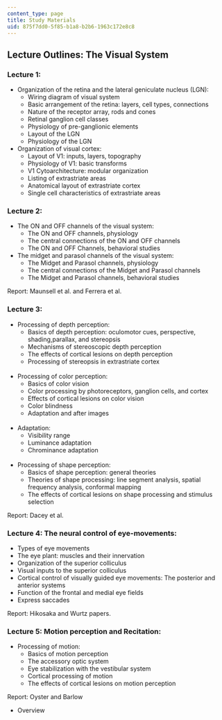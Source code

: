 ```yaml
---
content_type: page
title: Study Materials
uid: 875f7dd0-5f85-b1a8-b2b6-1963c172e8c8
---
```


Lecture Outlines: The Visual System
-----------------------------------

### Lecture 1:

*   Organization of the retina and the lateral geniculate nucleus (LGN):
    *   Wiring diagram of visual system
    *   Basic arrangement of the retina: layers, cell types, connections
    *   Nature of the receptor array, rods and cones
    *   Retinal ganglion cell classes
    *   Physiology of pre-ganglionic elements
    *   Layout of the LGN
    *   Physiology of the LGN
*   Organization of visual cortex:
    *   Layout of V1: inputs, layers, topography
    *   Physiology of V1: basic transforms
    *   V1 Cytoarchitecture: modular organization
    *   Listing of extrastriate areas
    *   Anatomical layout of extrastriate cortex
    *   Single cell characteristics of extrastriate areas

### Lecture 2:

*   The ON and OFF channels of the visual system:
    *   The ON and OFF channels, physiology
    *   The central connections of the ON and OFF channels
    *   The ON and OFF Channels, behavioral studies
*   The midget and parasol channels of the visual system:
    *   The Midget and Parasol channels, physiology
    *   The central connections of the Midget and Parasol channels
    *   The Midget and Parasol channels, behavioral studies

Report: Maunsell et al. and Ferrera et al.

### Lecture 3:

*   Processing of depth perception:
    *   Basics of depth perception: oculomotor cues, perspective, shading,parallax, and stereopsis
    *   Mechanisms of stereoscopic depth perception
    *   The effects of cortical lesions on depth perception
    *   Processing of stereopsis in extrastriate cortex  
         
*   Processing of color perception:
    *   Basics of color vision
    *   Color processing by photoreceptors, ganglion cells, and cortex
    *   Effects of cortical lesions on color vision
    *   Color blindness
    *   Adaptation and after images  
         
*   Adaptation:
    *   Visibility range
    *   Luminance adaptation
    *   Chrominance adaptation  
         
*   Processing of shape perception:
    *   Basics of shape perception: general theories
    *   Theories of shape processing: line segment analysis, spatial frequency analysis, conformal mapping
    *   The effects of cortical lesions on shape processing and stimulus selection

Report: Dacey et al.

### Lecture 4: The neural control of eye-movements:

*   Types of eye movements
*   The eye plant: muscles and their innervation
*   Organization of the superior colliculus
*   Visual inputs to the superior colliculus
*   Cortical control of visually guided eye movements: The posterior and anterior systems
*   Function of the frontal and medial eye fields
*   Express saccades

Report: Hikosaka and Wurtz papers.

### Lecture 5: Motion perception and Recitation:

*   Processing of motion:
    *   Basics of motion perception
    *   The accessory optic system
    *   Eye stabilization with the vestibular system
    *   Cortical processing of motion
    *   The effects of cortical lesions on motion perception

Report: Oyster and Barlow

*   Overview